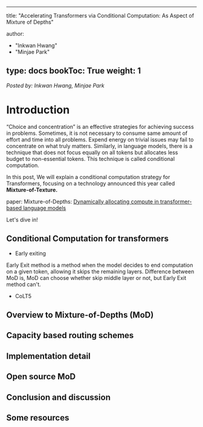  ---
title: "Accelerating Transformers via Conditional Computation: As Aspect of Mixture of Depths"

author:
 - "Inkwan Hwang"
 - "Minjae Park"

type: docs
bookToc: True
weight: 1
---
*Posted by: Inkwan Hwang, Minjae Park*

# Introduction
“Choice and concentration” is an effective strategies for achieving success in problems. Sometimes, it is not necessary to consume same amount of effort and time into all problems. Expend energy on trivial issues may fail to concentrate on what truly matters. Similarly, in language models, there is a technique that does not focus equally on all tokens but allocates less budget to non-essential tokens. This technique is called conditional computation.

In this post, We will explain a conditional computation strategy for Transformers, focusing on a technology announced this year called **Mixture-of-Texture.**


paper: Mixture-of-Depths: [<U>Dynamically allocating compute in transformer-based language models</U>](https://arxiv.org/abs/2404.02258)


Let's dive in!


## Conditional Computation for transformers
- Early exiting

Early Exit method is a method when the model decides to end computation on a given token, allowing it skips the remaining layers.
Difference between MoD is, MoD can choose whether skip middle layer or not, but Early Exit method can't.
- CoLT5


  
## Overview to Mixture-of-Depths (MoD)

## Capacity based routing schemes

## Implementation detail

## Open source MoD

## Conclusion and discussion

## Some resources
